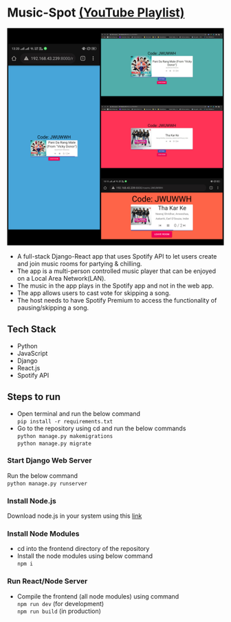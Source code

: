 # Music-Spot [(YouTube Playlist)](https://www.youtube.com/playlist?list=PLzMcBGfZo4-kCLWnGmK0jUBmGLaJxvi4j)
![Music Spot](images/collage1.jpg)
- A full-stack Django-React app that uses Spotify API to let users create and join music rooms for partying &amp; chilling.
- The app is a multi-person controlled music player that can be enjoyed on a Local Area Network(LAN).
- The music in the app plays in the Spotify app and not in the web app.
- The app allows users to cast vote for skipping a song.
- The host needs to have Spotify Premium to access the functionality of pausing/skipping a song.

## Tech Stack
- Python
- JavaScript
- Django
- React.js
- Spotify API

## Steps to run
- Open terminal and run the below command<br>
`pip install -r requirements.txt`
- Go to the repository using cd and run the below commands<br>
`python manage.py makemigrations`<br>
`python manage.py migrate`

### Start Django Web Server
Run the below command<br>
`python manage.py runserver`

### Install Node.js
Download node.js in your system using this [link](https://nodejs.org/en/download/)

### Install Node Modules
- cd into the frontend directory of the repository
- Install the node modules using below command<br>
`npm i`

### Run React/Node Server
- Compile the frontend (all node modules) using command<br>
`npm run dev` (for development)<br>
`npm run build` (in production)
